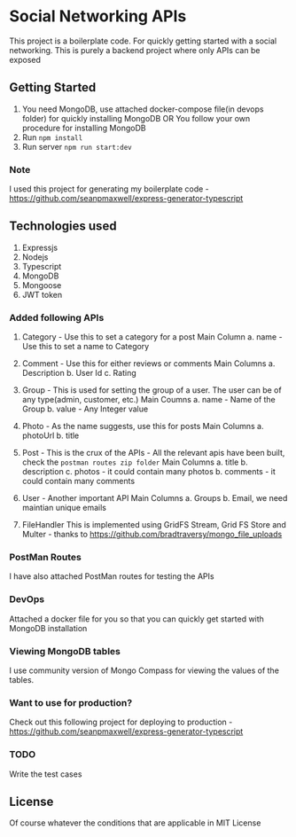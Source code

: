 # Social Networking APIs

This project is a boilerplate code. For quickly getting started with a social networking.
This is purely a backend project where only APIs can be exposed

## Getting Started

1. You need MongoDB, use attached docker-compose file(in devops folder) for quickly installing MongoDB OR
   You follow your own procedure for installing MongoDB
2. Run `npm install`
3. Run server `npm run start:dev`

### Note

I used this project for generating my boilerplate code - https://github.com/seanpmaxwell/express-generator-typescript

## Technologies used

1. Expressjs
2. Nodejs
3. Typescript
4. MongoDB
5. Mongoose
6. JWT token

### Added following APIs

1. Category - Use this to set a category for a post
   Main Column
   a. name - Use this to set a name to Category
2. Comment - Use this for either reviews or comments
   Main Columns
   a. Description
   b. User Id
   c. Rating
3. Group - This is used for setting the group of a user. The user can be of any type(admin, customer, etc.)
   Main Coumns
   a. name - Name of the Group
   b. value - Any Integer value
4. Photo - As the name suggests, use this for posts
   Main Columns
   a. photoUrl
   b. title
5. Post - This is the crux of the APIs - All the relevant apis have been built, check the `postman routes zip folder`
   Main Columns
   a. title
   b. description
   c. photos - it could contain many photos
   b. comments - it could contain many comments

6. User - Another important API
   Main Columns
   a. Groups
   b. Email, we need maintian unique emails

7. FileHandler
   This is implemented using GridFS Stream, Grid FS Store and Multer - thanks to https://github.com/bradtraversy/mongo_file_uploads

### PostMan Routes

I have also attached PostMan routes for testing the APIs

### DevOps

Attached a docker file for you so that you can quickly get started with MongoDB installation

### Viewing MongoDB tables

I use community version of Mongo Compass for viewing the values of the tables.

### Want to use for production?

Check out this following project for deploying to production - https://github.com/seanpmaxwell/express-generator-typescript

### TODO

Write the test cases

## License

Of course whatever the conditions that are applicable in MIT License

